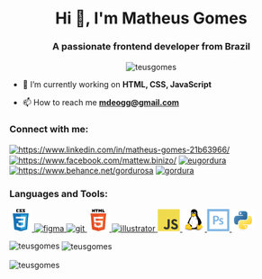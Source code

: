 <h1 align="center">Hi 👋, I'm Matheus Gomes</h1>
<h3 align="center">A passionate frontend developer from Brazil</h3>
<p align="center">
 <img src="https://4.bp.blogspot.com/-63QWZ7OKZQA/VZ78EgkNY1I/AAAAAAAAAF0/Lh_a015Lv64/s1600/animation-typing.gif" alt="teusgomes" align="center" /> </p>


- 🔭 I’m currently working on **HTML, CSS, JavaScript**

- 📫 How to reach me **mdeogg@gmail.com**

<h3 align="left">Connect with me:</h3>
<p align="left">
<a href="https://www.linkedin.com/in/matheus-gomes-21b63966/" target="blank"><img align="center" src="https://raw.githubusercontent.com/rahuldkjain/github-profile-readme-generator/master/src/images/icons/Social/linked-in-alt.svg" alt="https://www.linkedin.com/in/matheus-gomes-21b63966/" height="30" width="40" /></a>
<a href="https://fb.com/https://www.facebook.com/mattew.binizo/" target="blank"><img align="center" src="https://raw.githubusercontent.com/rahuldkjain/github-profile-readme-generator/master/src/images/icons/Social/facebook.svg" alt="https://www.facebook.com/mattew.binizo/" height="30" width="40" /></a>
<a href="https://instagram.com/eugordura" target="blank"><img align="center" src="https://raw.githubusercontent.com/rahuldkjain/github-profile-readme-generator/master/src/images/icons/Social/instagram.svg" alt="eugordura" height="30" width="40" /></a>
<a href="https://www.behance.net/https://www.behance.net/gordurosa" target="blank"><img align="center" src="https://raw.githubusercontent.com/rahuldkjain/github-profile-readme-generator/master/src/images/icons/Social/behance.svg" alt="https://www.behance.net/gordurosa" height="30" width="40" /></a>
<a href="https://discord.gg/gordura" target="blank"><img align="center" src="https://raw.githubusercontent.com/rahuldkjain/github-profile-readme-generator/master/src/images/icons/Social/discord.svg" alt="gordura" height="30" width="40" /></a>
</p>

<h3 align="left">Languages and Tools:</h3>
<p align="left"> <a href="https://www.w3schools.com/css/" target="_blank" rel="noreferrer"> <img src="https://raw.githubusercontent.com/devicons/devicon/master/icons/css3/css3-original-wordmark.svg" alt="css3" width="40" height="40"/> </a> <a href="https://www.figma.com/" target="_blank" rel="noreferrer"> <img src="https://www.vectorlogo.zone/logos/figma/figma-icon.svg" alt="figma" width="40" height="40"/> </a> <a href="https://git-scm.com/" target="_blank" rel="noreferrer"> <img src="https://www.vectorlogo.zone/logos/git-scm/git-scm-icon.svg" alt="git" width="40" height="40"/> </a> <a href="https://www.w3.org/html/" target="_blank" rel="noreferrer"> <img src="https://raw.githubusercontent.com/devicons/devicon/master/icons/html5/html5-original-wordmark.svg" alt="html5" width="40" height="40"/> </a> <a href="https://www.adobe.com/in/products/illustrator.html" target="_blank" rel="noreferrer"> <img src="https://www.vectorlogo.zone/logos/adobe_illustrator/adobe_illustrator-icon.svg" alt="illustrator" width="40" height="40"/> </a> <a href="https://developer.mozilla.org/en-US/docs/Web/JavaScript" target="_blank" rel="noreferrer"> <img src="https://raw.githubusercontent.com/devicons/devicon/master/icons/javascript/javascript-original.svg" alt="javascript" width="40" height="40"/> </a> <a href="https://www.linux.org/" target="_blank" rel="noreferrer"> <img src="https://raw.githubusercontent.com/devicons/devicon/master/icons/linux/linux-original.svg" alt="linux" width="40" height="40"/> </a> <a href="https://www.photoshop.com/en" target="_blank" rel="noreferrer"> <img src="https://raw.githubusercontent.com/devicons/devicon/master/icons/photoshop/photoshop-line.svg" alt="photoshop" width="40" height="40"/> </a> <a href="https://www.python.org" target="_blank" rel="noreferrer"> <img src="https://raw.githubusercontent.com/devicons/devicon/master/icons/python/python-original.svg" alt="python" width="40" height="40"/> </a> </p>

<p><img align="left" src="https://github-readme-stats.vercel.app/api/top-langs?username=teusgomes&show_icons=true&locale=en&layout=compact" alt="teusgomes" /></p>

<p>&nbsp;<img align="center" src="https://github-readme-stats.vercel.app/api?username=teusgomes&show_icons=true&locale=en" alt="teusgomes" /></p>

<p><img align="center" src="https://github-readme-streak-stats.herokuapp.com/?user=teusgomes&" alt="teusgomes" /></p>
